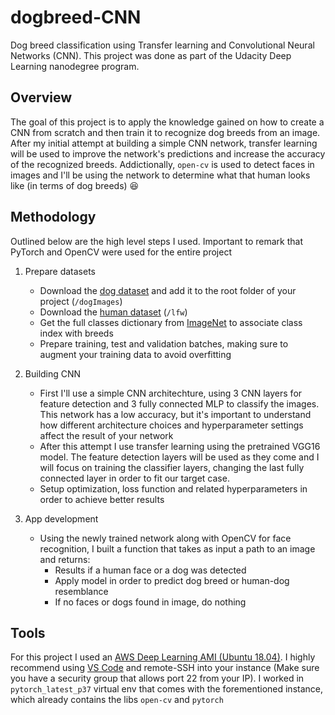 # dogbreed-CNN 
Dog breed classification using Transfer learning and Convolutional Neural Networks (CNN). This project was done as part of the Udacity Deep Learning nanodegree program.

## Overview

The goal of this project is to apply the knowledge gained on how to create a CNN from scratch and then train it to recognize dog breeds from an image. After my initial attempt at building a simple CNN network, transfer learning will be used to improve the network's predictions and increase the accuracy of the recognized breeds. Addictionally, `open-cv` is used to detect faces in images and I'll be using the network to determine what that human looks like (in terms of dog breeds) :satisfied:

## Methodology

Outlined below are the high level steps I used. Important to remark that PyTorch and OpenCV were used for the entire project

1. Prepare datasets
    - Download the [dog dataset](https://s3-us-west-1.amazonaws.com/udacity-aind/dog-project/dogImages.zip) and add it to the  root folder of your project (`/dogImages`)
    - Download the [human dataset](https://s3-us-west-1.amazonaws.com/udacity-aind/dog-project/lfw.zip) (`/lfw`)
    - Get the full classes dictionary from [ImageNet](https://gist.github.com/yrevar/942d3a0ac09ec9e5eb3a) to associate class index with breeds
    - Prepare training, test and validation batches, making sure to augment your training data to avoid overfitting

2. Building CNN
    - First I'll use a simple CNN architechture, using 3 CNN layers for feature detection and 3 fully connected MLP to classify the images. This network has a low accuracy, but it's important to understand how different architecture choices and hyperparameter settings affect the result of your network
    - After this attempt I use transfer learning using the pretrained VGG16 model. The feature detection layers will be used as they come and I will focus on training the classifier layers, changing the last fully connected layer in order to fit our target case.
    - Setup optimization, loss function and related hyperparameters in order to achieve better results

3. App development
    - Using the newly trained network along with OpenCV for face recognition, I built a function that takes as input a path to an image and returns:
        - Results if a human face or a dog was detected
        - Apply model in order to predict dog breed or human-dog resemblance
        - If no faces or dogs found in image, do nothing

## Tools 

For this project I used an [AWS Deep Learning AMI (Ubuntu 18.04)](https://aws.amazon.com/marketplace/pp/Amazon-Web-Services-AWS-Deep-Learning-AMI-Ubuntu-1/B07Y43P7X5). I highly recommend using [VS Code](https://code.visualstudio.com/) and remote-SSH into your instance (Make sure you have a security group that allows port 22 from your IP). I worked in `pytorch_latest_p37` virtual env that comes with the forementioned instance, which already contains the libs `open-cv` and `pytorch`